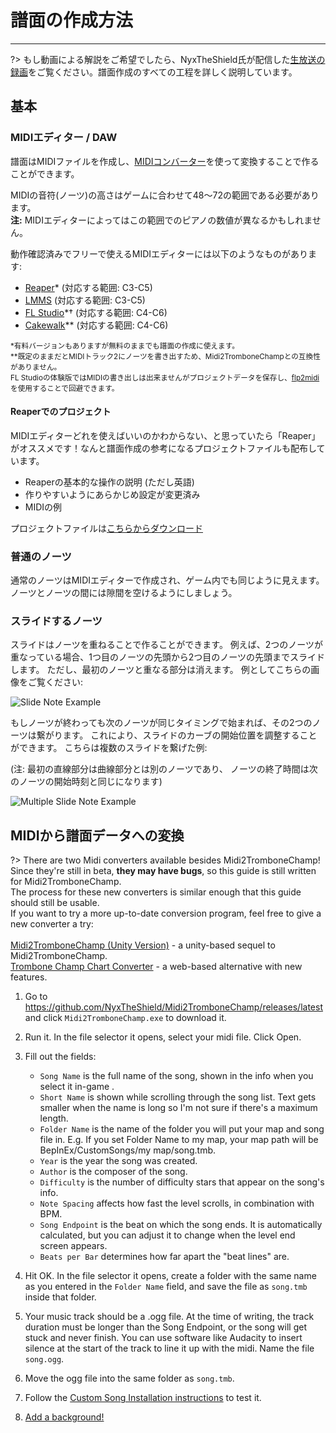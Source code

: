 # 譜面の作成方法
---

?> もし動画による解説をご希望でしたら、NyxTheShield氏が配信した[生放送の録画](https://www.youtube.com/watch?v=ig27SlJveGs)をご覧ください。譜面作成のすべての工程を詳しく説明しています。

## 基本
### MIDIエディター / DAW
譜面はMIDIファイルを作成し、[MIDIコンバーター](#converting-midi-to-map-file)を使って変換することで作ることができます。

MIDIの音符(ノーツ)の高さはゲームに合わせて48～72の範囲である必要があります。<br>**注:** MIDIエディターによってはこの範囲でのピアノの数値が異なるかもしれません。

動作確認済みでフリーで使えるMIDIエディターには以下のようなものがあります:
- [Reaper](https://www.reaper.fm/download.php)* (対応する範囲: C3-C5)
- [LMMS](https://lmms.io/download#windows) (対応する範囲: C3-C5)
- [FL Studio](https://www.image-line.com/fl-studio-download/)*† (対応する範囲: C4-C6)
- [Cakewalk](https://www.bandlab.com/products/cakewalk)** (対応する範囲: C4-C6)

<sub>*有料バージョンもありますが無料のままでも譜面の作成に使えます。</sub><br> <sub>**既定のままだとMIDIトラック2にノーツを書き出すため、Midi2TromboneChampとの互換性がありません。</sub><br> <sub>FL Studioの体験版ではMIDIの書き出しは出来ませんがプロジェクトデータを保存し、<a href="https://github.com/Kaydax/flp2midi/releases/latest">flp2midi</a> を使用することで回避できます。</p>

<h4 spaces-before="0">
  Reaperでのプロジェクト
</h4>

<p spaces-before="0">
  MIDIエディターどれを使えばいいのかわからない、と思っていたら「Reaper」がオススメです！なんと譜面作成の参考になるプロジェクトファイルも配布しています。
</p>

<ul>
  <li>
    Reaperの基本的な操作の説明 (ただし英語)
  </li>
  <li>
    作りやすいようにあらかじめ設定が変更済み
  </li>
  <li>
    MIDIの例
  </li>
</ul>

<p spaces-before="0">
  プロジェクトファイルは<a href="https://trombone.wiki/docs/files/REAPER_Trombone_Champ_Charting_Template.zip">こちらからダウンロード</a>
</p>

<h3 spaces-before="0">
  普通のノーツ
</h3>

<p spaces-before="0">
  通常のノーツはMIDIエディターで作成され、ゲーム内でも同じように見えます。 ノーツとノーツの間には隙間を空けるようにしましょう。
</p>

<h3 spaces-before="0">
  スライドするノーツ
</h3>

<p spaces-before="0">
  スライドはノーツを重ねることで作ることができます。 例えば、2つのノーツが重なっている場合、1つ目のノーツの先頭から2つ目のノーツの先頭までスライドします。 ただし、最初のノーツと重なる部分は消えます。 例としてこちらの画像をご覧ください:
</p>

<p spaces-before="0">
  <img src="../docs/files/slide1.png" alt="Slide Note Example" />
</p>

<p spaces-before="0">
  もしノーツが終わっても次のノーツが同じタイミングで始まれば、その2つのノーツは繋がります。 これにより、スライドのカーブの開始位置を調整することができます。 こちらは複数のスライドを繋げた例:
</p>

<p spaces-before="0">
  (注: 最初の直線部分は曲線部分とは別のノーツであり、 ノーツの終了時間は次のノーツの開始時刻と同じになります)
</p>

<p spaces-before="0">
  <img src="../docs/files/slide2.png" alt="Multiple Slide Note Example" />
</p>

<h2 spaces-before="0">
  MIDIから譜面データへの変換
</h2>

<p spaces-before="0">
  ?> There are two Midi converters available besides Midi2TromboneChamp! <br>Since they're still in beta, <strong x-id="1">they may have bugs</strong>, so this guide is still written for Midi2TromboneChamp. <br>The process for these new converters is similar enough that this guide should still be usable. <br>If you want to try a more up-to-date conversion program, feel free to give a new converter a try: <br><br><a href="https://nyxtheshield.github.io/Midi2TromboneChamp/">Midi2TromboneChamp (Unity Version)</a> - a unity-based sequel to Midi2TromboneChamp. <br><a href="https://rshieldsprojects.github.io/projects/tccc/">Trombone Champ Chart Converter</a> - a web-based alternative with new features.
</p>

<ol start="1">
  <li>
    <p spaces-before="0">
      Go to <a href="https://github.com/NyxTheShield/Midi2TromboneChamp/releases/latest" x-nc="1">https://github.com/NyxTheShield/Midi2TromboneChamp/releases/latest</a> and click <code>Midi2TromboneChamp.exe</code> to download it.
    </p>
  </li>
  
  <li>
    <p spaces-before="0">
      Run it. In the file selector it opens, select your midi file. Click Open.
    </p>
  </li>
  
  <li>
    <p spaces-before="0">
      Fill out the fields:
    </p>
    <ul>
      <li>
        <code>Song Name</code> is the full name of the song, shown in the info when you select it in-game .
      </li>
      <li>
        <code>Short Name</code> is shown while scrolling through the song list. Text gets smaller when the name is long so I'm not sure if there's a maximum length.
      </li>
      <li>
        <code>Folder Name</code> is the name of the folder you will put your map and song file in. E.g. If you set Folder Name to my map, your map path will be BepInEx/CustomSongs/my map/song.tmb.
      </li>
      <li>
        <code>Year</code> is the year the song was created.
      </li>
      <li>
        <code>Author</code> is the composer of the song.
      </li>
      <li>
        <code>Difficulty</code> is the number of difficulty stars that appear on the song's info.
      </li>
      <li>
        <code>Note Spacing</code> affects how fast the level scrolls, in combination with BPM.
      </li>
      <li>
        <code>Song Endpoint</code> is the beat on which the song ends. It is automatically calculated, but you can adjust it to change when the level end screen appears.
      </li>
      <li>
        <code>Beats per Bar</code> determines how far apart the "beat lines" are.
      </li>
    </ul>
  </li>
  
  <li>
    <p spaces-before="0">
      Hit OK. In the file selector it opens, create a folder with the same name as you entered in the <code>Folder Name</code> field, and save the file as <code>song.tmb</code> inside that folder.
    </p>
  </li>
  
  <li>
    <p spaces-before="0">
      Your music track should be a .ogg file. At the time of writing, the track duration must be longer than the Song Endpoint, or the song will get stuck and never finish. You can use software like Audacity to insert silence at the start of the track to line it up with the midi. Name the file <code>song.ogg</code>.
    </p>
  </li>
  
  <li>
    <p spaces-before="0">
      Move the ogg file into the same folder as <code>song.tmb</code>.
    </p>
  </li>
  
  <li>
    <p spaces-before="0">
      Follow the <a href="installing-songs">Custom Song Installation instructions</a> to test it.
    </p>
  </li>
  
  <li>
    <p spaces-before="0">
      <a href="chart-backgrounds">Add a background!</a>
    </p>
  </li>
</ol>